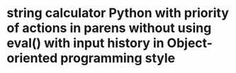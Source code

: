 # string calculator Python with priority of actions in parens without using eval() with input history in Object-oriented programming style
